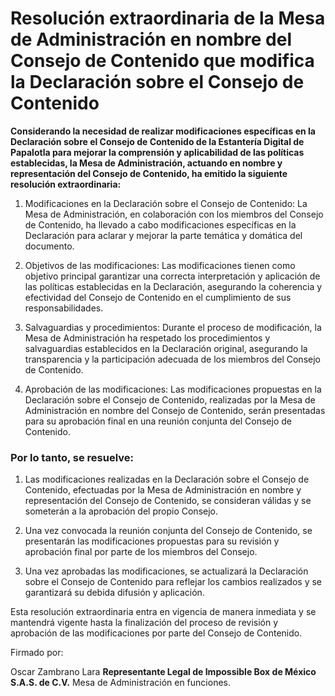 # Resolución extraordinaria de la Mesa de Administración en nombre del Consejo de Contenido que modifica la Declaración sobre el Consejo de Contenido

**Considerando la necesidad de realizar modificaciones específicas en la Declaración sobre el Consejo de Contenido de la Estantería Digital de Papalotla para mejorar la comprensión y aplicabilidad de las políticas establecidas, la Mesa de Administración, actuando en nombre y representación del Consejo de Contenido, ha emitido la siguiente resolución extraordinaria:**


1.  Modificaciones en la Declaración sobre el Consejo de Contenido: La Mesa de Administración, en colaboración con los miembros del Consejo de Contenido, ha llevado a cabo modificaciones específicas en la Declaración para aclarar y mejorar la parte temática y domática del documento.
    
2.  Objetivos de las modificaciones: Las modificaciones tienen como objetivo principal garantizar una correcta interpretación y aplicación de las políticas establecidas en la Declaración, asegurando la coherencia y efectividad del Consejo de Contenido en el cumplimiento de sus responsabilidades.
    
3.  Salvaguardias y procedimientos: Durante el proceso de modificación, la Mesa de Administración ha respetado los procedimientos y salvaguardias establecidos en la Declaración original, asegurando la transparencia y la participación adecuada de los miembros del Consejo de Contenido.
    
4.  Aprobación de las modificaciones: Las modificaciones propuestas en la Declaración sobre el Consejo de Contenido, realizadas por la Mesa de Administración en nombre del Consejo de Contenido, serán presentadas para su aprobación final en una reunión conjunta del Consejo de Contenido.
    

### Por lo tanto, se resuelve:

1.  Las modificaciones realizadas en la Declaración sobre el Consejo de Contenido, efectuadas por la Mesa de Administración en nombre y representación del Consejo de Contenido, se consideran válidas y se someterán a la aprobación del propio Consejo.
    
2.  Una vez convocada la reunión conjunta del Consejo de Contenido, se presentarán las modificaciones propuestas para su revisión y aprobación final por parte de los miembros del Consejo.
    
3.  Una vez aprobadas las modificaciones, se actualizará la Declaración sobre el Consejo de Contenido para reflejar los cambios realizados y se garantizará su debida difusión y aplicación.
    

Esta resolución extraordinaria entra en vigencia de manera inmediata y se mantendrá vigente hasta la finalización del proceso de revisión y aprobación de las modificaciones por parte del Consejo de Contenido.

Firmado por:


Oscar Zambrano Lara
**Representante Legal de Impossible Box de México S.A.S. de C.V.**
Mesa de Administración en funciones.
